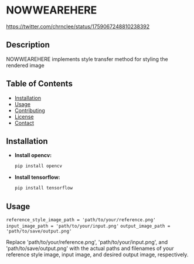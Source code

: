 # NOWWEAREHERE
https://twitter.com/chrnclee/status/1759067248810238392

## Description

NOWWEAREHERE implements style transfer method for styling the rendered image

## Table of Contents

- [Installation](#installation)
- [Usage](#usage)
- [Contributing](#contributing)
- [License](#license)
- [Contact](#contact)

## Installation

- **Install opencv:**
  ```bash
  pip install opencv

- **Install tensorflow:**
  ```bash
  pip install tensorflow

## Usage
``
reference_style_image_path = 'path/to/your/reference.png' ``
`` input_image_path = 'path/to/your/input.png' ``
`` output_image_path = 'path/to/save/output.png' `` 


Replace 'path/to/your/reference.png', 'path/to/your/input.png', and 'path/to/save/output.png' with the actual paths and filenames of your reference style image, input image, and desired output image, respectively.
